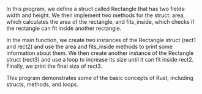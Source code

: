 In this program, we define a struct called Rectangle that has two fields: width and height. We then implement two methods for the struct: area, which calculates the area of the rectangle, and fits_inside, which checks if the rectangle can fit inside another rectangle.

In the main function, we create two instances of the Rectangle struct (rect1 and rect2) and use the area and fits_inside methods to print some information about them. We then create another instance of the Rectangle struct (rect3) and use a loop to increase its size until it can fit inside rect2. Finally, we print the final size of rect3.

This program demonstrates some of the basic concepts of Rust, including structs, methods, and loops.
